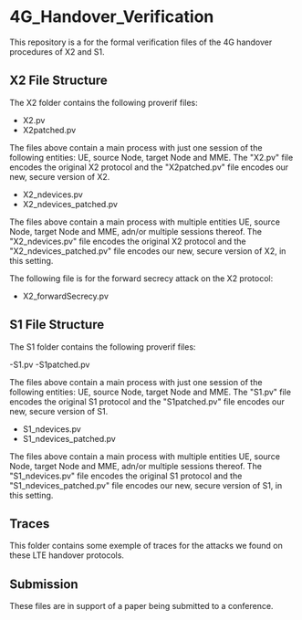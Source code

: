 # 4G_Handover_Verification

This repository is a for the formal verification files of the 4G handover procedures of X2 and S1.

## X2 File Structure

The X2 folder contains the following proverif files:

- X2.pv
- X2patched.pv

The files above contain a main process with just one session of the following entities: UE, source Node, target Node and MME. The "X2.pv" file encodes the original X2 protocol and the "X2patched.pv" file encodes our new, secure version of X2.

- X2_ndevices.pv
- X2_ndevices_patched.pv

The files above contain a main process with multiple entities UE, source Node, target Node and MME, adn/or multiple sessions thereof. The "X2_ndevices.pv" file encodes the original X2 protocol and the "X2_ndevices_patched.pv" file encodes our new, secure version of X2, in this setting.

The following file is for the forward secrecy attack on the X2 protocol:

- X2_forwardSecrecy.pv

## S1 File Structure

The S1 folder contains the following proverif files:

-S1.pv
-S1patched.pv

The files above contain a main process with just one session of the following entities: UE, source Node, target Node and MME. The "S1.pv" file encodes the original S1 protocol and the "S1patched.pv" file encodes our new, secure version of S1.

- S1_ndevices.pv
- S1_ndevices_patched.pv

The files above contain a main process with multiple entities UE, source Node, target Node and MME, adn/or multiple sessions thereof. The "S1_ndevices.pv" file encodes the original S1 protocol and the "S1_ndevices_patched.pv" file encodes our new, secure version of S1, in this setting.

## Traces

This folder contains some exemple of traces for the attacks we found on these LTE handover protocols.

## Submission

These files are in support of a paper being submitted to a conference.